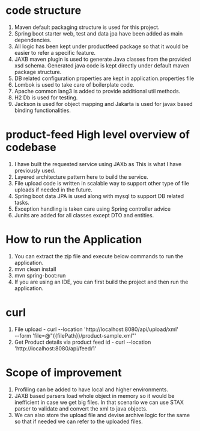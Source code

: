 
# code structure
1. Maven default packaging structure is used for this project.  
2. Spring boot starter web, test and data jpa have been added as main dependencies.
3. All logic has been kept under productfeed package so that it would be easier to refer a specific feature.
4. JAXB maven plugin is used to generate Java classes from the provided xsd schema. Generated java code is kept directly under default maven package structure.
5. DB related configuration properties are kept in application.properties file
6. Lombok is used to take care of boilerplate code.
7. Apache common lang3 is added to provide additional util methods.
8. H2 Db is used for testing.
9. Jackson is used for object mapping and Jakarta is used for javax based binding functionalities.


# product-feed High level overview of codebase
1. I have built the requested service using JAXb as This is what I have previously used.
2. Layered architecture pattern here to build the service.
3. File upload code is written in scalable way to support other type of file uploads if needed in the future.
4. Spring boot data JPA is used along with mysql to support DB related tasks.
5. Exception handling is taken care using Spring controller advice
7. Junits are added for all classes except DTO and entities.

# How to run the Application
1. You can extract the zip file and execute below commands to run the application.
2. mvn clean install
3. mvn spring-boot:run
4. If you are using an IDE, you can first build the project and then run the application.

# curl

1. File upload  - curl --location 'http://localhost:8080/api/upload/xml' \
   --form 'file=@"{{filePath}}/product-sample.xml"'
2. Get Product details via product feed id - curl --location 'http://localhost:8080/api/feed/1'
# Scope of improvement
1. Profiling can be added to have local and higher environments.
2. JAXB based parsers load whole object in memory so it would be inefficient in case we get big files. In that scenario we can use STAX parser to validate and convert the xml to java objects.
3. We can also store the upload file and devise archive logic for the same so that if needed we can refer to the uploaded files.
